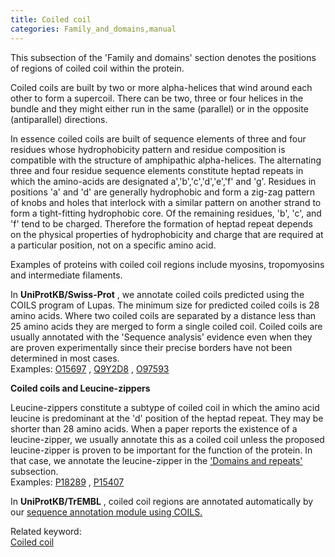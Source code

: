```yaml
---
title: Coiled coil
categories: Family_and_domains,manual
---
```


This subsection of the 'Family and domains' section denotes the positions of regions of coiled coil within the protein.

Coiled coils are built by two or more alpha-helices that wind around each other to form a supercoil. There can be two, three or four helices in the bundle and they might either run in the same (parallel) or in the opposite (antiparallel) directions.

In essence coiled coils are built of sequence elements of three and four residues whose hydrophobicity pattern and residue composition is compatible with the structure of amphipathic alpha-helices. The alternating three and four residue sequence elements constitute heptad repeats in which the amino-acids are designated a','b','c','d','e','f' and 'g'. Residues in positions 'a' and 'd' are generally hydrophobic and form a zig-zag pattern of knobs and holes that interlock with a similar pattern on another strand to form a tight-fitting hydrophobic core. Of the remaining residues, 'b', 'c', and 'f' tend to be charged. Therefore the formation of heptad repeat depends on the physical properties of hydrophobicity and charge that are required at a particular position, not on a specific amino acid.

Examples of proteins with coiled coil regions include myosins, tropomyosins and intermediate filaments.

In **UniProtKB/Swiss-Prot** , we annotate coiled coils predicted using the COILS program of Lupas. The minimum size for predicted coiled coils is 28 amino acids. Where two coiled coils are separated by a distance less than 25 amino acids they are merged to form a single coiled coil. Coiled coils are usually annotated with the 'Sequence analysis' evidence even when they are proven experimentally since their precise borders have not been determined in most cases.  
Examples: [O15697](https://www.uniprot.org/uniprotkb/o15697#family_and_domains) , [Q9Y2D8](https://www.uniprot.org/uniprotkb/q9y2d8#family_and_domains) , [O97593](https://www.uniprot.org/uniprotkb/o97593#family_and_domains)

**Coiled coils and Leucine-zippers**

Leucine-zippers constitute a subtype of coiled coil in which the amino acid leucine is predominant at the 'd' position of the heptad repeat. They may be shorter than 28 amino acids. When a paper reports the existence of a leucine-zipper, we usually annotate this as a coiled coil unless the proposed leucine-zipper is proven to be important for the function of the protein. In that case, we annotate the leucine-zipper in the ['Domains and repeats'](https://www.uniprot.org/help/domain) subsection.  
Examples: [P18289](https://www.uniprot.org/uniprotkb/p18289#family_and_domains) , [P15407](https://www.uniprot.org/uniprotkb/p15407#family_and_domains)

In **UniProtKB/TrEMBL** , coiled coil regions are annotated automatically by our [sequence annotation module using COILS.](http://www.uniprot.org/help/sam)

Related keyword:  
[Coiled coil](http://www.uniprot.org/keywords/175)
